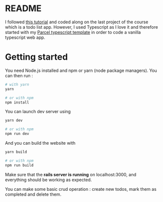 # README

I followed [this tutorial](https://www.udemy.com/course/backbonejs-tutorial/) and coded along on the last project of the course which is a todo list app.
However, I used Typescript as I love it and therefore started with my [Parcel typescript template](https://github.com/adblanc/parcel-typescript-tailwindcss) in order to code a vanilla typescript web app.

# Getting started

You need Node.js installed and npm or yarn (node package managers).
You can then run :
```sh
# with yarn
yarn

# or with npm
npm install
```

You can launch dev server using

```sh
yarn dev

# or with npm
npm run dev
```

And you can build the website with

```sh
yarn build

# or with npm
npm run build
```

Make sure that the **rails server is running** on localhost:3000, and everything should be working as expected.

You can make some basic crud operation : create new todos, mark them as completed and delete them.


